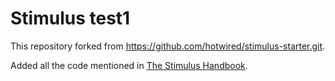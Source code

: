 # Stimulus test1

This repository forked from https://github.com/hotwired/stimulus-starter.git.

Added all the code mentioned in [The Stimulus Handbook](https://stimulus.hotwired.dev/handbook/introduction).
